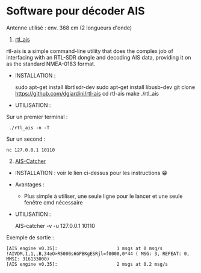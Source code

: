# Software pour décoder AIS 


Antenne utilisé : env. 368 cm (2 longueurs d'onde)

1. [rtl_ais](https://github.com/dgiardini/rtl-ais)

rtl-ais is a simple command-line utility that does the complex job of interfacing with an RTL-SDR dongle and decoding AIS data, providing it on as the standard NMEA-0183 format.

* INSTALLATION  :

	sudo apt-get install librtlsdr-dev
	sudo apt-get install libusb-dev
	git clone https://github.com/dgiardini/rtl-ais
	cd rtl-ais
	make
	./rtl_ais

* UTILISATION : 

Sur un premier terminal : 

	 ./rtl_ais -n -T
	 
Sur un second : 

	nc 127.0.0.1 10110


2. [AIS-Catcher](https://github.com/jvde-github/AIS-catcher)


* INSTALLATION : voir le lien ci-dessus pour les instructions  :grin:

* Avantages : 
	- Plus simple à utiliser, une seule ligne pour le lancer et une seule fenêtre cmd nécessaire
	
* UTILISATION : 


	 AIS-catcher -v -u 127.0.0.1 10110


Exemple de sortie : 


	[AIS engine v0.35]:                      1 msgs at 0 msg/s
	!AIVDM,1,1,,B,34eO>R5000s6GPBKgESRjl=f0000,0*44 ( MSG: 3, REPEAT: 0, MMSI: 316133000)
	[AIS engine v0.35]:                      2 msgs at 0.2 msg/s





